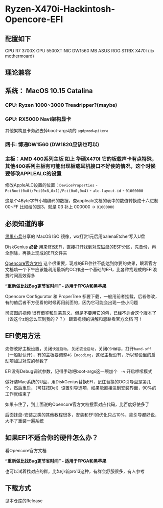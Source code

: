 # Ryzen-X470i-Hackintosh-Opencore-EFI

## 配置如下
CPU   R7 3700X
GPU   5500XT
NIC   DW1560
MB    ASUS ROG STRIX X470I (itx mothermoard)

## 理论兼容

## 系统： MacOS 10.15 Catalina

### CPU: Ryzen 1000~3000 Treadripper?(maybe)

### GPU: RX5000 Navi架构显卡

其他架构显卡务必去掉boot-args项的 `agdpmod=pikera` 

### 网卡: 博通DW1560 (DW1820应该也可以)

### 主板：AMD 400系列主板 如上 华硕X470I 它的板载声卡有点特殊，其他400系列主板有可能出现板载耳机接口不好使的情况，这个时候要修改APPLEALC的设置

修改AppleALC设置的位置：`DeviceProperties` - `PciRoot(0x0)/Pci(0x8,0x1)/Pci(0x0,0x4)` - `alc-layout-id` - `01000000`

这是个4Byte字节小端编码的数据，查applealc文档的表中的数值转换成十六进制 00~FF 比如给的是3，就是 03 补上 000000 -> `01000000`

## 必须知道的事

[黑果小兵](https://blog.daliansky.net/)分享的 MacOS ISO 镜像，wx打赏1元后用balenaEtcher写入U盘

DiskGenius **必备** 用来修改EFI，直接打开找到对应磁盘的ESP分区，先备份，再全删除，再换上现成的EFI文件夹

[Opencore官方文档](https://dortania.github.io/OpenCore-Install-Guide/prerequisites.html) 这个很重要，现成的EFI往往不能达到你要的效果，跟着官方文档啃一个下午应该能利用最新的OC作出一个基础的EFI，比各种找现成的EFI浪费时间高效得多

**“重新做比找Bug更节省时间” - 适用于FPGA和黑苹果**

Opencore Configurator 和 ProperTree 都要下载，一般用前者挂载，后者修改，有的值后者不方便看的时候再用前面的，因为它可能会出现一些小问题

[司波图的视频](https://www.bilibili.com/video/BV1oE411M7Bs) 很有借鉴和启蒙意义，但是不要用它的包，已经不适合这个版本了（诶这个z炮怎么压到我的？？） 跟着视频的讲解和思路看官方文档 可！

## EFI使用方法

先修改好主板设置，关闭`快速启动`，关闭`安全启动`，关闭`CSM兼容`，打开`hand-off`（一般默认开），有的主板要调整`4G Encoding`，这张主板没有，所以预设里的启动项加过对应的参数了

EFI没有Debug调试参数，记得手动吧boot-args这一项加个 ` -v` 开启啰嗦模式

做好装Mac系统的U盘，用DiskGenius替换EFI，记住替换的OC引导盘是第几个，然后重启，（可狂按Del）设置引导选项，如果能直接进到安装界面，90%的工作就结束了

如果卡住了，到上面说的Opencore官方文档搜索对应代码，比百度好使多了

后面抹盘-安装之类的其他教程很多，安装和EFI的优化只占10%，能引导都好说，大不了重装一遍系统

## 如果EFI不适合你的硬件怎么办？

看Opencore官方文档

**“重新做比找Bug更节省时间” - 适用于FPGA和黑苹果**

也可以试着找对应的群，比如小新pro13这种，有群会舒服很多，有人参考

## 下载方式
见本仓库的Release



